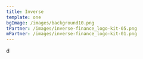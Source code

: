```yaml
---
title: Inverse
template: one
bgImage: /images/background10.png
tPartner: /images/inverse-finance_logo-kit-05.png
mPartner: /images/inverse-finance_logo-kit-01.png
---
```

d